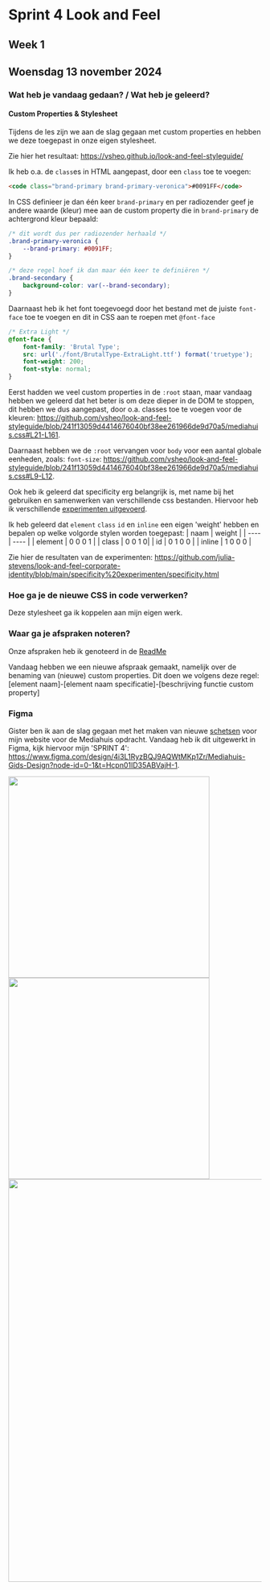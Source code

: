 # Sprint 4 Look and Feel 
## Week 1
## Woensdag 13 november 2024

### Wat heb je vandaag gedaan? / Wat heb je geleerd? 
#### Custom Properties & Stylesheet
Tijdens de les zijn we aan de slag gegaan met custom properties en hebben we deze toegepast in onze eigen stylesheet. 

Zie hier het resultaat: https://vsheo.github.io/look-and-feel-styleguide/

Ik heb o.a. de `class`es in HTML aangepast, door een `class` toe te voegen: 

```html
<code class="brand-primary brand-primary-veronica">#0091FF</code>
```

In CSS definieer je dan één keer `brand-primary` en per radiozender geef je andere waarde (kleur) mee aan de custom property die in `brand-primary` de achtergrond kleur bepaald: 

```css
/* dit wordt dus per radiozender herhaald */
.brand-primary-veronica { 
    --brand-primary: #0091FF;
}

/* deze regel hoef ik dan maar één keer te definiëren */
.brand-secondary {
    background-color: var(--brand-secondary);
}
```

Daarnaast heb ik het font toegevoegd door het bestand met de juiste `font-face` toe te voegen en dit in CSS aan te roepen met `@font-face`
```css
/* Extra Light */
@font-face {
    font-family: 'Brutal Type';
    src: url('./font/BrutalType-ExtraLight.ttf') format('truetype');
    font-weight: 200;
    font-style: normal;
}
```

Eerst hadden we veel custom properties in de `:root` staan, maar vandaag hebben we geleerd dat het beter is om deze dieper in de DOM te stoppen, dit hebben we dus aangepast, door o.a. classes toe te voegen voor de kleuren: https://github.com/vsheo/look-and-feel-styleguide/blob/241f13059d4414676040bf38ee261966de9d70a5/mediahuis.css#L21-L161.

Daarnaast hebben we de `:root` vervangen voor `body` voor een aantal globale eenheden, zoals: `font-size`: https://github.com/vsheo/look-and-feel-styleguide/blob/241f13059d4414676040bf38ee261966de9d70a5/mediahuis.css#L9-L12. 

Ook heb ik geleerd dat specificity erg belangrijk is, met name bij het gebruiken en samenwerken van verschillende css bestanden. Hiervoor heb ik verschillende [experimenten uitgevoerd](https://github.com/julia-stevens/look-and-feel-corporate-identity/tree/main/specificity%20experimenten).

Ik heb geleerd dat `element` `class` `id` en `inline` een eigen 'weight' hebben en bepalen op welke volgorde stylen worden toegepast: 
| naam |  weight |
| ---- | ---- |
| element | 0 0 0 1 |
| class | 0 0 1 0|
| id | 0 1 0 0 |
| inline | 1 0 0 0 |

Zie hier de resultaten van de experimenten: https://github.com/julia-stevens/look-and-feel-corporate-identity/blob/main/specificity%20experimenten/specificity.html

### Hoe ga je de nieuwe CSS in code verwerken? 
Deze stylesheet ga ik koppelen aan mijn eigen werk. 

### Waar ga je afspraken noteren? 
Onze afspraken heb ik genoteerd in de [ReadMe](https://github.com/vsheo/look-and-feel-styleguide/blob/main/README.md)

Vandaag hebben we een nieuwe afspraak gemaakt, namelijk over de benaming van (nieuwe) custom properties. Dit doen we volgens deze regel: 
[element naam]-[element naam specificatie]-[beschrijving functie custom property]

### Figma
Gister ben ik aan de slag gegaan met het maken van nieuwe [schetsen](https://github.com/julia-stevens/i-love-web/wiki/sprint-4-%E2%80%90-week-1-%E2%80%90-dinsdag-12-november-2024#schetsen-mediahuis) voor mijn website voor de Mediahuis opdracht. Vandaag heb ik dit uitgewerkt in Figma, kijk hiervoor mijn 'SPRINT 4': https://www.figma.com/design/4i3L1RyzBQJ9AQWtMKp1Zr/Mediahuis-Gids-Design?node-id=0-1&t=Hcpn01ID35ABVajH-1. 

<img src="https://github.com/user-attachments/assets/3bd5a155-73f4-4d27-985c-86e71fba5194" width="400"><img src="https://github.com/user-attachments/assets/01d195a1-b096-4052-83f1-4ff98319198e" width="400"><img src="https://github.com/user-attachments/assets/aae4a043-cf7e-4677-9b6f-41b1bf0d9efa" width="800">


